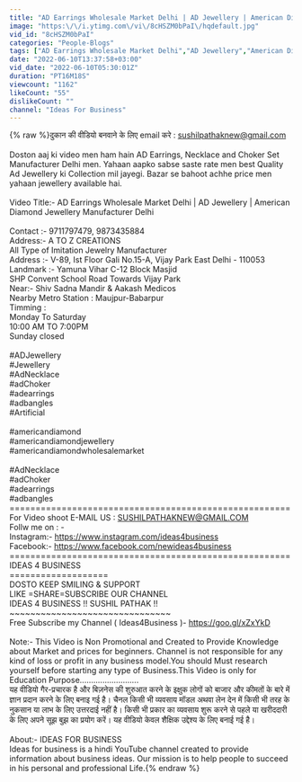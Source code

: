 ```yaml
---
title: "AD Earrings Wholesale Market Delhi | AD Jewellery | American Diamond Jewellery Manufacturer Delhi"
image: "https:\/\/i.ytimg.com\/vi\/8cHSZM0bPaI\/hqdefault.jpg"
vid_id: "8cHSZM0bPaI"
categories: "People-Blogs"
tags: ["AD Earrings Wholesale Market Delhi","AD Jewellery","American Diamond Jewellery Manufacturer Delhi"]
date: "2022-06-10T13:37:58+03:00"
vid_date: "2022-06-10T05:30:01Z"
duration: "PT16M18S"
viewcount: "1162"
likeCount: "55"
dislikeCount: ""
channel: "Ideas For Business"
---
```

{% raw %}दुकान की वीडियो बनवाने के लिए email करे : sushilpathaknew@gmail.com<br /><br />Doston aaj ki video men ham hain AD Earrings, Necklace and Choker Set Manufacturer Delhi men. Yahaan aapko sabse saste rate men best Quality Ad Jewellery ki Collection mil jayegi. Bazar se bahoot achhe price men yahaan jewellery available hai.<br /><br />Video Title:- AD Earrings Wholesale Market Delhi | AD Jewellery | American Diamond Jewellery Manufacturer Delhi<br /><br />Contact :-  9711797479,   9873435884<br />Address:-   A TO Z CREATIONS<br />All Type of Imitation Jewelry Manufacturer<br />Address :- V-89, Ist Floor Gali No.15-A, Vijay Park East Delhi - 110053<br />Landmark :- Yamuna Vihar C-12 Block Masjid<br />SHP Convent School Road Towards Vijay Park <br />Near:-  Shiv Sadna Mandir &amp; Aakash Medicos <br />Nearby Metro Station : Maujpur-Babarpur<br />Timming :    <br />Monday To Saturday  <br />10:00 AM TO 7:00PM<br />Sunday closed<br /><br />#ADJewellery<br />#Jewellery<br />#AdNecklace<br />#adChoker<br />#adearrings<br />#adbangles<br />#Artificial <br /><br />#americandiamond<br />#americandiamondjewellery<br />#americandiamondwholesalemarket<br /><br />#AdNecklace<br />#adChoker<br />#adearrings<br />#adbangles<br />======================================================<br />For Video shoot E-MAIL US : SUSHILPATHAKNEW@GMAIL.COM<br />Follw me on : -<br />Instagram:-  <a rel="nofollow" target="blank" href="https://www.instagram.com/ideas4business">https://www.instagram.com/ideas4business</a><br />Facebook:-   <a rel="nofollow" target="blank" href="https://www.facebook.com/newideas4business">https://www.facebook.com/newideas4business</a><br />======================================================<br />                               IDEAS 4 BUSINESS<br />                            ===================<br />DOSTO KEEP SMILING &amp; SUPPORT<br /> LIKE =SHARE=SUBSCRIBE OUR CHANNEL <br />IDEAS 4 BUSINESS !! SUSHIL PATHAK !!<br />~~~~~~~~~~~~~~~~~~~~~~~~~~~~~~~<br />Free Subscribe my Channel ( Ideas4Business )-   <a rel="nofollow" target="blank" href="https://goo.gl/xZxYkD">https://goo.gl/xZxYkD</a><br /><br />Note:- This Video is Non Promotional and Created to Provide Knowledge about Market and prices for beginners. Channel is not responsible for any kind of loss or profit in any business model.You should Must research yourself before starting any type of Business.This Video is only for Education Purpose..........................<br />यह वीडियो गैर-प्रचारक है और बिज़नेस की शुरुआत करने के इक्षुक लोगों को  बाजार और कीमतों के बारे में ज्ञान प्रदान करने के लिए बनाइ गई है। चैनल किसी भी व्यवसाय मॉडल अथवा लेन देन में किसी भी तरह के नुकसान या लाभ के लिए उत्तरदाई नहीं है। किसी भी प्रकार का व्यवसाय शुरू करने से पहले या खरीददारी के लिए अपने सूझ बुझ का प्रयोग करें। यह वीडियो केवल शैक्षिक उद्देश्य के लिए बनाई गई है।<br /><br />About:-  IDEAS FOR BUSINESS<br />Ideas for business is a hindi YouTube channel created to provide information about business ideas. Our mission is to help people to succeed in his personal and professional Life.{% endraw %}

